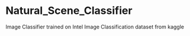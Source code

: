 # Natural_Scene_Classifier
Image Classifier trained on Intel Image Classification dataset from kaggle
